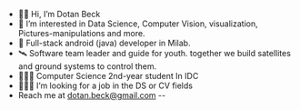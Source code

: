 - 👋🏼 Hi, I’m Dotan Beck
- 🤔 I’m interested in Data Science, Computer Vision, visualization, Pictures-manipulations and more. 
- 📲 Full-stack android (java) developer in Milab.
- 🛰 Software team leader and guide for youth. together we build satellites and ground systems to control them.    
- 🧑🏻‍🎓 Computer Science 2nd-year student In IDC
- 👨🏻‍💻 I’m looking for a job in the DS or CV fields
- Reach me at dotan.beck@gmail.com
-- 


<!---
Beckdotan/Beckdotan is a ✨ special ✨ repository because its `README.md` (this file) appears on your GitHub profile.
You can click the Preview link to take a look at your changes.
--->
